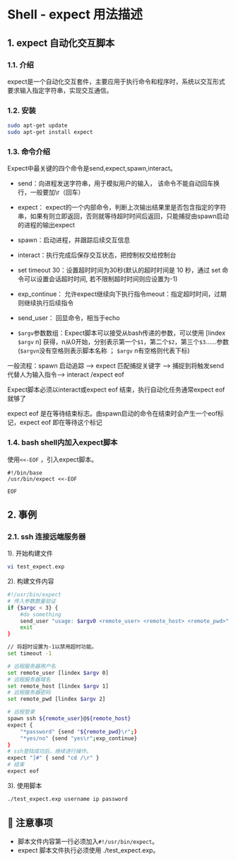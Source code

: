 # Shell - expect 用法描述

## 1. expect 自动化交互脚本

### 1.1. 介绍

expect是一个自动化交互套件，主要应用于执行命令和程序时，系统以交互形式要求输入指定字符串，实现交互通信。

### 1.2. 安装

```sh
sudo apt-get update
sudo apt-get install expect
```

### 1.3. 命令介绍

Expect中最关键的四个命令是send,expect,spawn,interact。

- send：向进程发送字符串，用于模拟用户的输入， 该命令不能自动回车换行，一般要加\r（回车）

- expect： expect的一个内部命令，判断上次输出结果里是否包含指定的字符串，如果有则立即返回，否则就等待超时时间后返回，只能捕捉由spawn启动的进程的输出expect

- spawn：启动进程，并跟踪后续交互信息

- interact：执行完成后保存交互状态，把控制权交给控制台

- set timeout 30：设置超时时间为30秒(默认的超时时间是 10 秒，通过 set 命令可以设置会话超时时间, 若不限制超时时间则应设置为-1)

- exp_continue： 允许expect继续向下执行指令meout：指定超时时间，过期则继续执行后续指令

- send_user： 回显命令，相当于echo

- `$argv`参数数组：Expect脚本可以接受从bash传递的参数，可以使用 [lindex `$argv` n] 获得，n从0开始，分别表示第一个`$1`，第二个`$2`，第三个`$3`……参数 (`$argvn`没有空格则表示脚本名称 ； `$argv` n有空格则代表下标)

一般流程：spawn 启动追踪 —> expect 匹配捕捉关键字 ——> 捕捉到将触发send 代替人为输入指令—> interact /expect eof

Expect脚本必须以interact或expect eof 结束，执行自动化任务通常expect eof就够了

expect eof 是在等待结束标志。由spawn启动的命令在结束时会产生一个eof标记，expect eof 即在等待这个标记

### 1.4. bash shell内加入expect脚本

使用`<<-EOF` ，引入expect脚本。

```shell
#!/bin/base
/usr/bin/expect <<-EOF

EOF
```



## 2. 事例

### 2.1. ssh 连接远端服务器

1). 开始构建文件

```sh
vi test_expect.exp
```

2). 构建文件内容

```sh
#!/usr/bin/expect
# 传入参数数量验证
if {$argc < 3} {
    #do something
    send_user "usage: $argv0 <remote_user> <remote_host> <remote_pwd>"
    exit
}

// 将超时设置为-1以禁用超时功能。
set timeout -1

# 远程服务器用户名
set remote_user [lindex $argv 0] 
# 远程服务器域名
set remote_host [lindex $argv 1] 
# 远程服务器密码
set remote_pwd [lindex $argv 2]

# 远程登录
spawn ssh ${remote_user}@${remote_host}
expect {
    "*password" {send "${remote_pwd}\r";}
    "*yes/no" {send "yes\r";exp_continue}
}
# ssh登陆成功后，继续进行操作。
expect "]#" { send "cd /\r" }
# 结束
expect eof
```

3). 使用脚本

```sh
./test_expect.exp username ip password
```

## 🌟 注意事项

- 脚本文件内容第一行必须加入`#!/usr/bin/expect`。
- expect 脚本文件执行必须使用 ./test_expect.exp。
